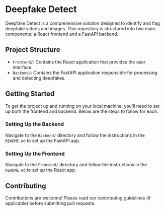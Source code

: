 # Deepfake Detect

Deepfake Detect is a comprehensive solution designed to identify and flag deepfake videos and images. This repository is structured into two main components: a React frontend and a FastAPI backend.

## Project Structure

- `Frontend/`: Contains the React application that provides the user interface.
- `Backend/`: Contains the FastAPI application responsible for processing and detecting deepfakes.

## Getting Started

To get the project up and running on your local machine, you'll need to set up both the frontend and backend. Below are the steps to follow for each.

### Setting Up the Backend

Navigate to the `Backend/` directory and follow the instructions in the `README.md` to set up the FastAPI app.

### Setting Up the Frontend

Navigate to the `Frontend/` directory and follow the instructions in the `README.md` to set up the React app.

## Contributing

Contributions are welcome! Please read our contributing guidelines (if applicable) before submitting pull requests.
